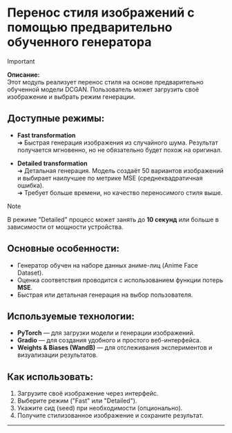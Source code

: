 # Перенос стиля изображений с помощью предварительно обученного генератора

> [!IMPORTANT]
> **Описание:**  
> Этот модуль реализует перенос стиля на основе предварительно обученной модели DCGAN. Пользователь может загрузить своё изображение и выбрать режим генерации.

## Доступные режимы:

- **Fast transformation**  
  ➔ Быстрая генерация изображения из случайного шума. Результат получается мгновенно, но не обязательно будет похож на оригинал.

- **Detailed transformation**  
  ➔ Детальная генерация. Модель создаёт 50 вариантов изображений и выбирает наилучшее по метрике MSE (среднеквадратичная ошибка).  
  ➔ Требует больше времени, но качество переносимого стиля выше.

> [!NOTE]
> В режиме "Detailed" процесс может занять до **10 секунд** или больше в зависимости от мощности устройства.

## Основные особенности:

- Генератор обучен на наборе данных аниме-лиц (Anime Face Dataset).
- Оценка соответствия проводится с использованием функции потерь **MSE**.
- Быстрая или детальная генерация на выбор пользователя.

## Используемые технологии:

- **PyTorch** — для загрузки модели и генерации изображений.
- **Gradio** — для создания удобного и простого веб-интерфейса.
- **Weights & Biases (WandB)** — для отслеживания экспериментов и визуализации результатов.

## Как использовать:

1. Загрузите своё изображение через интерфейс.
2. Выберите режим ("Fast" или "Detailed").
3. Укажите сид (seed) при необходимости (опционально).
4. Получите стилизованное изображение и сохраните результат.
---
